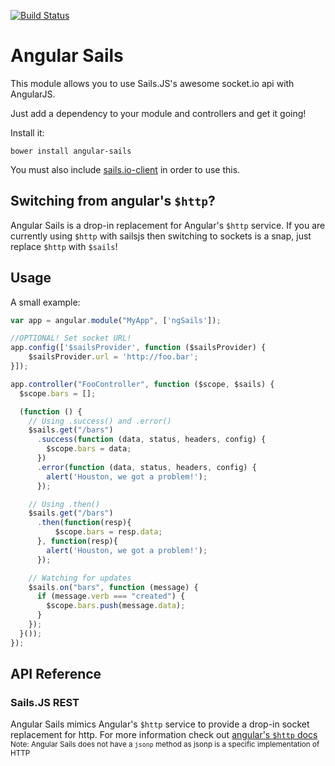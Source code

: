 [![Build Status](https://travis-ci.org/janpantel/angular-sails.svg?branch=master)](https://travis-ci.org/janpantel/angular-sails)

Angular Sails
=============

This module allows you to use Sails.JS's awesome socket.io api with AngularJS.

Just add a dependency to your module and controllers and get it going!

Install it:

```shell
bower install angular-sails
```
You must also include [sails.io-client](https://github.com/automattic/socket.io-client) in order to use this.


Switching from angular's `$http`?
---------------------------------
Angular Sails is a drop-in replacement for Angular's `$http` service.  If you are currently using `$http` with sailsjs then switching to sockets is a snap, just replace `$http` with `$sails`!

Usage
-----

A small example:

```javascript
var app = angular.module("MyApp", ['ngSails']);

//OPTIONAL! Set socket URL!
app.config(['$sailsProvider', function ($sailsProvider) {
    $sailsProvider.url = 'http://foo.bar';
}]);

app.controller("FooController", function ($scope, $sails) {
  $scope.bars = [];

  (function () {
    // Using .success() and .error()
    $sails.get("/bars")
      .success(function (data, status, headers, config) {
        $scope.bars = data;
      })
      .error(function (data, status, headers, config) {
        alert('Houston, we got a problem!');
      });

    // Using .then()
    $sails.get("/bars")
      .then(function(resp){
          $scope.bars = resp.data;
      }, function(resp){
        alert('Houston, we got a problem!');
      });

    // Watching for updates
    $sails.on("bars", function (message) {
      if (message.verb === "created") {
        $scope.bars.push(message.data);
      }
    });
  }());
});
```

API Reference
--------------

### Sails.JS REST ###
Angular Sails mimics Angular's `$http` service to provide a drop-in socket replacement for http.
For more information check out [angular's `$http` docs](https://docs.angularjs.org/api/ng/service/$http#usage)<br />
<small>Note: Angular Sails does not have a `jsonp` method as jsonp is a specific implementation of HTTP</small>
